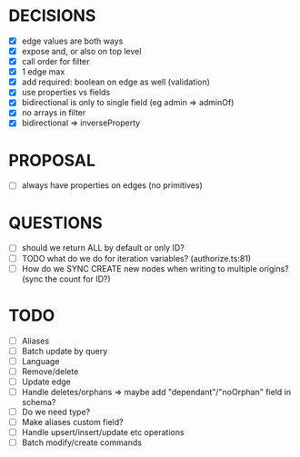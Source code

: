 # DECISIONS

- [x] edge values are both ways
- [x] expose and, or also on top level
- [x] call order for filter
- [x] 1 edge max
- [x] add required: boolean on edge as well (validation)
- [x] use properties vs fields
- [x] bidirectional is only to single field (eg admin => adminOf)
- [x] no arrays in filter
- [x] bidirectional => inverseProperty

# PROPOSAL

- [ ] always have properties on edges (no primitives)

# QUESTIONS

- [ ] should we return ALL by default or only ID?
- [ ] TODO what do we do for iteration variables? (authorize.ts:81)
- [ ] How do we SYNC CREATE new nodes when writing to multiple origins? (sync the count for ID?)

# TODO

- [ ] Aliases
- [ ] Batch update by query
- [ ] Language
- [ ] Remove/delete
- [ ] Update edge
- [ ] Handle deletes/orphans => maybe add "dependant"/"noOrphan" field in schema?
- [ ] Do we need type?
- [ ] Make aliases custom field?
- [ ] Handle upsert/insert/update etc operations
- [ ] Batch modify/create commands
